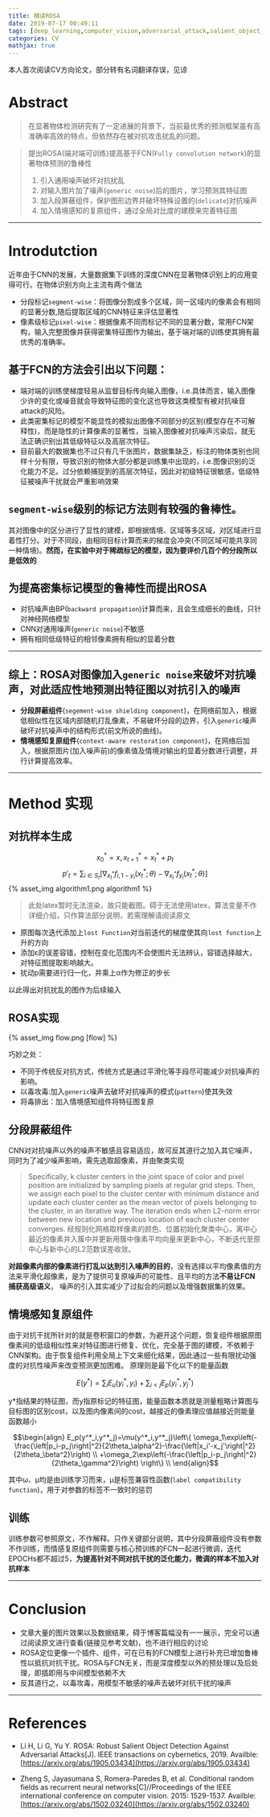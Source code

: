 ```yaml
---
title: 精读ROSA
date: 2019-07-17 00:49:11
tags: [deep_learning,computer_vision,adversarial_attack,salient_object_detection]
categories: CV
mathjax: true
---
```


本人首次阅读CV方向论文，部分转有名词翻译存误，见谅

# Abstract
> 在显著物体检测研究有了一定进展的背景下，当前最优秀的预测框架虽有高准确率高效的特点，但依然存在被对抗攻击扰乱的问题。

> 提出ROSA(端对端可训练)提高基于FCN(`Fully convolution network`)的显著物体预测的鲁棒性
> 1. 引入通用噪声破坏对抗扰乱
> 2. 对输入图片加了噪声(`generic noise`)后的图片，学习预测其特征图
> 3. 加入段屏蔽组件，保护图形边界并破坏特殊设置的(`delicate`)对抗噪声
> 4. 加入情境感知的复原组件，通过全局对比度的建模来完善特征图

---

# Introdutction
近年由于CNN的发展，大量数据集下训练的深度CNN在显著物体识别上的应用变得可行。在物体识别方向上主流有两个做法
- 分段标记`segment-wise`：将图像分割成多个区域，同一区域内的像素会有相同的显著分数,随后提取区域的CNN特征来评估显著性
- 像素级标记`pixel-wise`：根据像素不同而标记不同的显著分数，常用FCN架构，输入完整图像并获得密集特征图作为输出，基于端对端的训练使其拥有最优秀的准确率。

## 基于FCN的方法会引出以下问题：
- 端对端的训练使梯度轻易从监督目标传向输入图像，i.e.具体而言，输入图像少许的变化或噪音就会导致特征图的变化这也导致这类模型有被对抗噪音attack的风险。
- 此类密集标记的模型不能显性的模拟出图像不同部分的区别(模型存在不可解释性)，而是隐性的计算像素的显著性，当输入图像被对抗噪声污染后，就无法正确识别出其低级特征以及高层次特征。
- 目前最大的数据集也不过只有几千张图片，数据集缺乏，标注的物体类别也同样十分有限，导致识别的物体大部分都是训练集中出现的，i.e.图像识别的泛化能力不足。过分依赖捕捉到的高层次特征，因此对初级特征很敏感，低级特征被噪声干扰就会严重影响效果

## `segment-wise`级别的标记方法则有较强的鲁棒性。
其对图像中的区分进行了显性的建模，即根据情境、区域等多区域，对区域进行显着性打分。对于不同段，由相同目标计算而来的梯度会冲突(不同区域可能共享同一种情境)。**然而，在实验中对于稀疏标记的模型，因为要评价几百个的分段所以是低效的**

## 为提高密集标记模型的鲁棒性而提出ROSA
- 对抗噪声由BP(`backward propagation`)计算而来，且会生成细长的曲线，只针对神经网络模型
- CNN对通用噪声(`generic noise`)不敏感
- 拥有相同低级特征的相邻像素拥有相似的显着分数

---
## **综上：ROSA对图像加入`generic noise`来破坏对抗噪声，对此适应性地预测出特征图以对抗引入的噪声**
- **分段屏蔽组件**(`segement-wise shielding component`)，在网络前加入，根据低相似性在区域内部随机打乱像素，不易破坏分段的边界，引入`generic`噪声破坏对抗噪声中的结构形式(前文所说的曲线)。
- **情境感知复原组件**(`context-aware restoration component`)，在网络后加入，根据原图片(加入噪声前)的像素值及情境对输出的显着分数进行调整，并行计算提高效率。

---
# Method 实现

## 对抗样本生成

$$x^*_0 = x,x^*_{t+1}=x^*_t+p_t$$
$$p'_t=\sum_{i\in S_t}[\nabla_{x^*_t}f_{i,1-y_i}(x^*_t;\theta)-\nabla_{x^*_t}f_{y_i}(x^*_t;\theta)]$$
{% asset_img algorithm1.png algorithm1 %}
<!-- ![](read-after-ROSA/algorithm1.png)  -->

> 此处latex暂时无法渲染，故只能截图。碍于无法使用latex，算法变量不作详细介绍，只作算法部分说明，若需理解请阅读原文
- 原图每次迭代添加上`lost Function`对当前迭代的梯度使其向`lost function`上升的方向
- 添加ε的误差容错，控制在变化范围内不会使图片无法辨认，容错选择越大，对特征图提取影响越大。
- 扰动p需要进行归一化，并乘上α作为修正的步长

以此得出对抗扰乱的图作为后续输入

## ROSA实现
{% asset_img flow.png [flow] %}
<!-- ![](read-after-ROSA/flow.png) -->
巧妙之处：
- 不同于传统反对抗方式，传统方式是通过平滑化等手段尽可能减少对抗噪声的影响。
- 以毒攻毒:加入`generic`噪声去破坏对抗噪声的模式(`pattern`)使其失效
- 将毒排出：加入情境感知组件将特征图复原

## 分段屏蔽组件
CNN对对抗噪声以外的噪声不敏感且容易适应，故可反其道行之加入其它噪声，同时为了减少噪声影响，需先选取超像素，并由聚类实现
>Specifically, k cluster centers in the joint space of color and pixel position are initialized by sampling pixels at regular grid steps. Then, we assign each pixel to the cluster center with minimum distance and update each cluster center as the mean vector of pixels belonging to the cluster, in an iterative way. The iteration ends when L2-norm error between new location and previous location of each cluster center converges.
> 经规则化网格取样像素的颜色、位置初始化聚类中心，离中心最近的像素并入簇中并更新用簇中像素平均向量来更新中心，不断迭代至原中心与新中心的L2范数误差收敛。

**对超像素内部的像素进行打乱以达到引入噪声的目的**，没有选择以平均像素值的方法来平滑化超像素，是为了提供可复原噪声的可能性、且平均的方法**不易让FCN捕获高级语义**，
噪声的引入其实减少了过拟合的问题以及增强数据集的效果。


## 情境感知复原组件
由于对抗干扰所针对的就是卷积窗口的参数，为避开这个问题，恢复组件根据原图像素间的低级相似性来对特征图进行修复、优化，完全基于图的建模，不依赖于CNN架构。由于恢复组件利用全局上下文来细化结果，因此通过一些有限扰动强度的对抗性噪声来改变预测更加困难。
原理则是最下化以下的能量函数

$$E(y^*)=\sum_{i}E_u(y^*_i,y_i)+\sum_{i<j}E_p(y^*_i,y^*_j)$$

y*指结果的特征图，而y指原标记的特征图，能量函数本质就是测量粗略计算图与目标图的区别cost，以及图内像素间的cost，越接近的像素理应值越接近则能量函数越小


$$\begin{align}
E_p(y^*_i,y^*_j)=\mu(y^*_i,y^*_j)\left\{ \omega_1\exp\left(-\frac{\left|p_i-p_j\right|^2}{2\theta_\alpha^2}-\frac{\left|x_i'-x_j'\right|^2}{2\theta_\beta^2}\right) \\
 +\omega_2\exp\left(-\frac{\left|p_i-p_j\right|^2}{2\theta_\gamma^2}\right) \right\} \\
\end{align}$$

其中ω、μ均是由训练学习而来，μ是标签兼容性函数(`label compatibility function`)，用于对参数的标签不一致时的惩罚

## 训练
训练参数可参照原文，不作解释。只作关键部分说明，其中分段屏蔽组件没有参数不作训练，而情感复原组件则需要与核心预训练的FCN一起进行微调，迭代EPOCHs都不超过5，**为提高针对不同对抗干扰的泛化能力，微调的样本不加入对抗样本**


---
# Conclusion
- 文章大量的图片效果以及数据结果，碍于博客篇幅没有一一展示，完全可以通过阅读原文进行查看(链接见参考文献)，也不进行相应的讨论
- ROSA定位更像一个插件、组件，可在已有的FCN模型上进行补充已增加鲁棒性以抵抗对抗干扰。ROSA与FCN无关，而是深度模型以外的预处理以及后处理，即插即用与中间模型依赖不大
- 反其道行之，以毒攻毒，用模型不敏感的噪声去破坏对抗干扰的噪声
---
# References

- Li H, Li G, Yu Y. ROSA: Robust Salient Object Detection Against Adversarial Attacks[J]. IEEE transactions on cybernetics, 2019. Availble: [https://arxiv.org/abs/1905.03434](https://arxiv.org/abs/1905.03434)

- Zheng S, Jayasumana S, Romera-Paredes B, et al. Conditional random fields as recurrent neural networks[C]//Proceedings of the IEEE international conference on computer vision. 2015: 1529-1537. Availble: [https://arxiv.org/abs/1502.03240](https://arxiv.org/abs/1502.03240)









